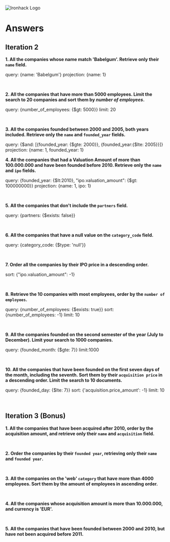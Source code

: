 ![Ironhack Logo](https://i.imgur.com/1QgrNNw.png)

# Answers

## Iteration 2

**1. All the companies whose name match 'Babelgum'. Retrieve only their `name` field.**

query: {name: 'Babelgum'}
projection: {name: 1}

<br>

**2. All the companies that have more than 5000 employees. Limit the search to 20 companies and sort them by *number of employees*.**

query: {number_of_employees: {$gt: 5000}}
limit: 20

<br>

**3. All the companies founded between 2000 and 2005, both years included. Retrieve only the `name` and `founded_year` fields.**

query: {$and: [{founded_year: {$gte: 2000}}, {founded_year:{$lte: 2005}}]}
projection: {name: 1, founded_year: 1}
<br>

**4. All the companies that had a Valuation Amount of more than 100.000.000 and have been founded before 2010. Retrieve only the `name` and `ipo` fields.**

query: {founded_year: {$lt:2010}, "ipo.valuation_amount": {$gt: 100000000}}
projection: {name: 1, ipo: 1}

<br>

**5. All the companies that don't include the `partners` field.**

query: {partners: {$exists: false}}

<br>

**6. All the companies that have a null value on the `category_code` field.**

query: {category_code: {$type: 'null'}}

<br>

**7. Order all the companies by their IPO price in a descending order.**

sort: {"ipo.valuation_amount": -1}

<br>

**8. Retrieve the 10 companies with most employees, order by the `number of employees`.**

query: {number_of_employees: {$exists: true}}
sort: {number_of_employees: -1}
limit: 10

<br>

**9. All the companies founded on the second semester of the year (July to December). Limit your search to 1000 companies.**

query: {founded_month: {$gte: 7}}
limit:1000

<br>

**10. All the companies that have been founded on the first seven days of the month, including the seventh. Sort them by their `acquisition price` in a descending order. Limit the search to 10 documents.**

query: {founded_day: {$lte: 7}}
sort: {'acquisition.price_amount': -1}
limit: 10

<br>

## Iteration 3 (Bonus)

**1. All the companies that have been acquired after 2010, order by the acquisition amount, and retrieve only their `name` and `acquisition` field.**

<!-- Your Query Goes Here -->

<br>

**2. Order the companies by their `founded year`, retrieving only their `name` and `founded year`.**

<!-- Your Query Goes Here -->

<br>

**3. All the companies on the 'web' `category` that have more than 4000 employees. Sort them by the amount of employees in ascending order.**

<!-- Your Query Goes Here -->

<br>

**4. All the companies whose acquisition amount is more than 10.000.000, and currency is 'EUR'.**

<!-- Your Query Goes Here -->

<br>

**5. All the companies that have been founded between 2000 and 2010, but have not been acquired before 2011.**

<!-- Your Query Goes Here -->

<br>
